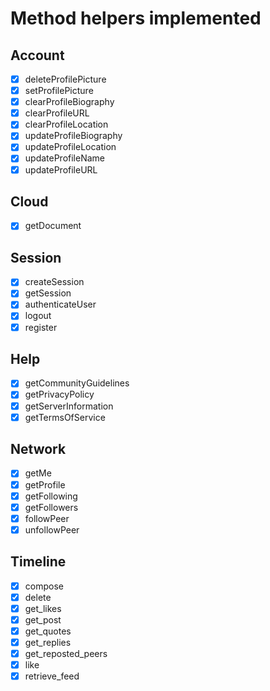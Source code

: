 # Method helpers implemented

## Account

- [x] deleteProfilePicture
- [x] setProfilePicture
- [x] clearProfileBiography
- [x] clearProfileURL
- [x] clearProfileLocation
- [x] updateProfileBiography
- [x] updateProfileLocation
- [x] updateProfileName
- [x] updateProfileURL

## Cloud

- [x] getDocument

## Session

- [x] createSession
- [x] getSession
- [x] authenticateUser
- [x] logout
- [x] register

## Help

- [x] getCommunityGuidelines
- [x] getPrivacyPolicy
- [x] getServerInformation
- [x] getTermsOfService

## Network

- [x] getMe
- [x] getProfile
- [x] getFollowing
- [x] getFollowers
- [x] followPeer
- [x] unfollowPeer

## Timeline

- [x] compose
- [x] delete
- [x] get_likes
- [x] get_post
- [x] get_quotes
- [x] get_replies
- [x] get_reposted_peers
- [x] like
- [x] retrieve_feed
